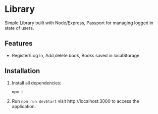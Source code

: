# Library

Simple Library built with Node/Express, Passport for managing logged in state of users.

## Features

- Register/Log In, Add,delete book, Books saved in localStorage


## Installation

1) Install all dependencies:

    `npm i`

4) Run `npm run devStart` visit http://localhost:3000 to access the application.